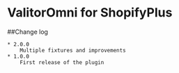 # ValitorOmni for ShopifyPlus

##Change log

    * 2.0.0
        Multiple fixtures and improvements
    * 1.0.0
        First release of the plugin 
